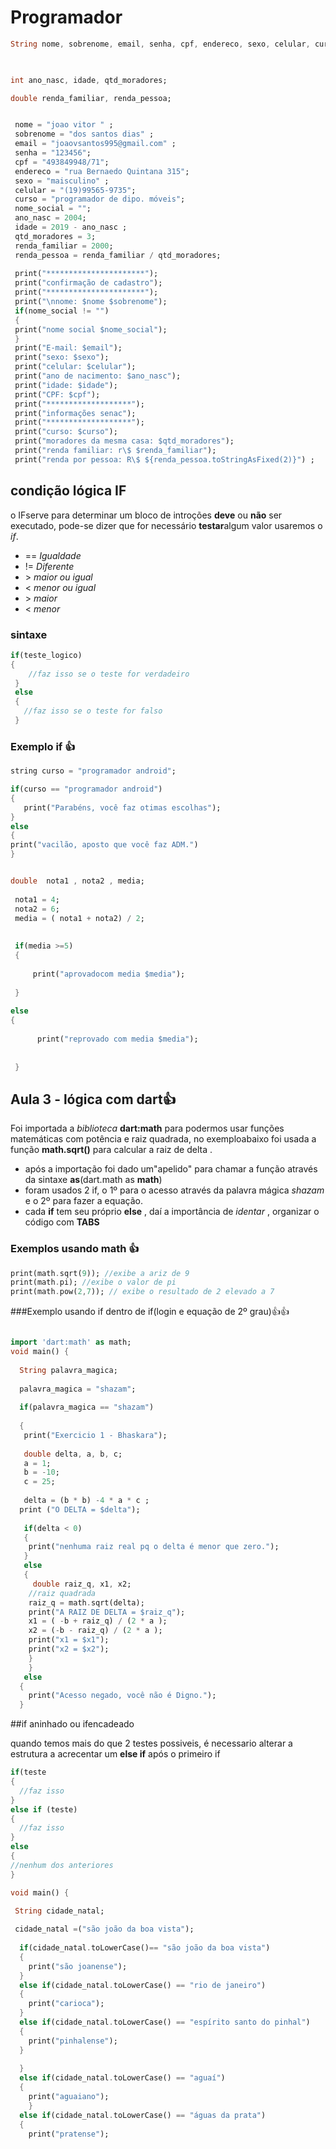 # Programador
```dart
String nome, sobrenome, email, senha, cpf, endereco, sexo, celular, curso, nome_social;
 


int ano_nasc, idade, qtd_moradores;

double renda_familiar, renda_pessoa;


 nome = "joao vitor " ;
 sobrenome = "dos santos dias" ;
 email = "joaovsantos995@gmail.com" ;
 senha = "123456";
 cpf = "493849948/71";
 endereco = "rua Bernaedo Quintana 315";
 sexo = "maisculino" ;
 celular = "(19)99565-9735";
 curso = "programador de dipo. móveis";
 nome_social = ""; 
 ano_nasc = 2004; 
 idade = 2019 - ano_nasc ;
 qtd_moradores = 3; 
 renda_familiar = 2000;
 renda_pessoa = renda_familiar / qtd_moradores;  
   
 print("**********************"); 
 print("confirmação de cadastro");
 print("**********************");
 print("\nnome: $nome $sobrenome"); 
 if(nome_social != "")
 {
 print("nome social $nome_social"); 
 }
 print("E-mail: $email"); 
 print("sexo: $sexo"); 
 print("celular: $celular"); 
 print("ano de nacimento: $ano_nasc"); 
 print("idade: $idade"); 
 print("CPF: $cpf");
 print("*******************");
 print("informações senac");
 print("*******************");
 print("curso: $curso");
 print("moradores da mesma casa: $qtd_moradores");
 print("renda familiar: r\$ $renda_familiar");
 print("renda por pessoa: R\$ ${renda_pessoa.toStringAsFixed(2)}") ;

```

## condição lógica IF

o IFserve para determinar um bloco de introções **deve** ou **não** ser executado, pode-se dizer que for necessário **testar**algum valor usaremos o *if*.
- == *Igualdade*
- != *Diferente*
- \> *maior ou igual*
- < *menor ou igual*
- \> *maior* 
- < *menor*
 
 ### sintaxe
 
 ```dart
 if(teste_logico)
 {
     //faz isso se o teste for verdadeiro
  }
  else
  {   
    //faz isso se o teste for falso
  } 
  ```
  
 ### Exemplo if  :+1:
 
 ```dart
 string curso = "programador android";
 
 if(curso == "programador android")
 {
    print("Parabéns, você faz otimas escolhas");
 }
 else
 {
 print("vacilão, aposto que você faz ADM.")
 }


 double  nota1 , nota2 , media;
  
  nota1 = 4;
  nota2 = 6;
  media = ( nota1 + nota2) / 2;
  
  
  if(media >=5)
  {
  
      print("aprovadocom media $media");
  
  }
   
 else 
 {
  
       print("reprovado com media $media");
  
  
  }
```

## Aula 3 - lógica com dart:+1:

Foi importada a *biblioteca* **dart:math** para podermos usar funções matemáticas com potência e raiz quadrada,
no exemploabaixo foi usada a função **math.sqrt()** para calcular a raiz de delta .

- após a importação foi dado um"apelido" para chamar a função através da sintaxe **as**(dart.math as **math**)
- foram usados 2 if, o 1º para o acesso através da palavra mágica *shazam* e o 2º para fazer a equação.
- cada **if** tem seu próprio **else** , daí a importância de *identar* , organizar o código com **TABS**

### Exemplos usando math :+1:

```dart
print(math.sqrt(9)); //exibe a ariz de 9
print(math.pi); //exibe o valor de pi
print(math.pow(2,7)); // exibe o resultado de 2 elevado a 7
```
###Exemplo usando if dentro de if(login e equação de 2º grau):+1::+1:
```dart

import 'dart:math' as math;
void main() {
  
  String palavra_magica;
  
  palavra_magica = "shazam";
  
  if(palavra_magica == "shazam")
  
  {
   print("Exercicio 1 - Bhaskara"); 
 
   double delta, a, b, c;
   a = 1;
   b = -10;
   c = 25;
  
   delta = (b * b) -4 * a * c ;  
  print ("O DELTA = $delta");
  
   if(delta < 0)
   {
    print("nenhuma raiz real pq o delta é menor que zero."); 
   } 
   else
   {
     double raiz_q, x1, x2;
   	//raiz quadrada   
    raiz_q = math.sqrt(delta); 
   	print("A RAIZ DE DELTA = $raiz_q");  
    x1 = ( -b + raiz_q) / (2 * a );					
    x2 = (-b - raiz_q) / (2 * a );
    print("x1 = $x1");
    print("x2 = $x2");
    } 
    }
   else
  {
    print("Acesso negado, você não é Digno.");
  }

```
##if aninhado ou ifencadeado 

quando temos mais do que 2 testes possiveis, é necessario alterar a estrutura a  acrecentar um **else if** após o primeiro if

```dart
if(teste
{
  //faz isso
}
else if (teste)
{
  //faz isso
}
else
{
//nenhum dos anteriores
}

void main() {

 String cidade_natal;  
  
 cidade_natal =("são joão da boa vista");
  
  if(cidade_natal.toLowerCase()== "são joão da boa vista")
  {
    print("são joanense");
  }
  else if(cidade_natal.toLowerCase() == "rio de janeiro")
  {
    print("carioca");
  }
  else if(cidade_natal.toLowerCase() == "espírito santo do pinhal")
  {
    print("pinhalense");
  }
  
  }
  else if(cidade_natal.toLowerCase() == "aguaí")
  {
    print("aguaiano");
    }
  else if(cidade_natal.toLowerCase() == "águas da prata")
  {
    print("pratense");
  
  






















































